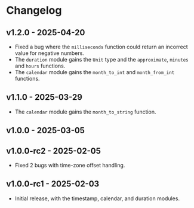 # Changelog

## v1.2.0 - 2025-04-20

- Fixed a bug where the `milliseconds` function could return an incorrect value
  for negative numbers.
- The `duration` module gains the `Unit` type and the `approximate`, `minutes`
  and `hours` functions.
- The `calendar` module gains the `month_to_int` and `month_from_int`
  functions.

## v1.1.0 - 2025-03-29

- The `calendar` module gains the `month_to_string` function.

## v1.0.0 - 2025-03-05

## v1.0.0-rc2 - 2025-02-05

- Fixed 2 bugs with time-zone offset handling.

## v1.0.0-rc1 - 2025-02-03

- Initial release, with the timestamp, calendar, and duration modules.
